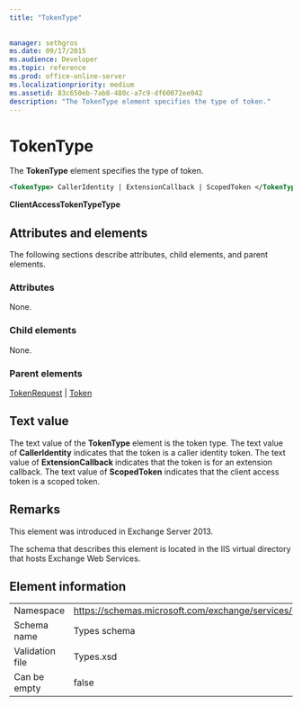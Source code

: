 ```yaml
---
title: "TokenType"
 
 
manager: sethgros
ms.date: 09/17/2015
ms.audience: Developer
ms.topic: reference
ms.prod: office-online-server
ms.localizationpriority: medium
ms.assetid: 83c650eb-7ab8-480c-a7c9-df60072ee042
description: "The TokenType element specifies the type of token."
---
```


# TokenType

The **TokenType** element specifies the type of token. 
  
```XML
<TokenType> CallerIdentity | ExtensionCallback | ScopedToken </TokenType>
```

 **ClientAccessTokenTypeType**
## Attributes and elements

The following sections describe attributes, child elements, and parent elements.
  
### Attributes

None.
  
### Child elements

None.
  
### Parent elements

[TokenRequest](tokenrequest.md) | [Token](token.md)
  
## Text value

The text value of the **TokenType** element is the token type. The text value of **CallerIdentity** indicates that the token is a caller identity token. The text value of **ExtensionCallback** indicates that the token is for an extension callback. The text value of **ScopedToken** indicates that the client access token is a scoped token. 
  
## Remarks

This element was introduced in Exchange Server 2013.
  
The schema that describes this element is located in the IIS virtual directory that hosts Exchange Web Services.
  
## Element information

|||
|:-----|:-----|
|Namespace  <br/> |https://schemas.microsoft.com/exchange/services/2006/types  <br/> |
|Schema name  <br/> |Types schema  <br/> |
|Validation file  <br/> |Types.xsd  <br/> |
|Can be empty  <br/> |false  <br/> |
   

